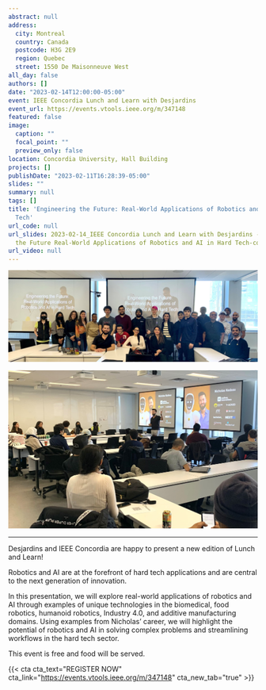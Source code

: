 ```yaml
---
abstract: null
address:
  city: Montreal
  country: Canada
  postcode: H3G 2E9
  region: Quebec
  street: 1550 De Maisonneuve West
all_day: false
authors: []
date: "2023-02-14T12:00:00-05:00"
event: IEEE Concordia Lunch and Learn with Desjardins
event_url: https://events.vtools.ieee.org/m/347148
featured: false
image:
  caption: ""
  focal_point: ""
  preview_only: false
location: Concordia University, Hall Building
projects: []
publishDate: "2023-02-11T16:28:39-05:00"
slides: ""
summary: null
tags: []
title: 'Engineering the Future: Real-World Applications of Robotics and AI in Hard
  Tech'
url_code: null
url_slides: 2023-02-14_IEEE Concordia Lunch and Learn with Desjardins - Engineering
  the Future Real-World Applications of Robotics and AI in Hard Tech-compressed.pdf
url_video: null
---
```


![IEEE Concordia, Desjardins, and Nicholas Nadeau](foto1(1).jpg)

![Nicholas Nadeau presentating](foto3(1).jpg)

---

Desjardins and IEEE Concordia are happy to present a new edition of Lunch and Learn! 

Robotics and AI are at the forefront of hard tech applications and are central to the next generation of innovation.

In this presentation, we will explore real-world applications of robotics and AI through examples of unique technologies in the biomedical, food robotics, humanoid robotics, Industry 4.0, and additive manufacturing domains. Using examples from Nicholas’ career, we will highlight the potential of robotics and AI in solving complex problems and streamlining workflows in the hard tech sector.

This event is free and food will be served.

{{< cta cta_text="REGISTER NOW" cta_link="https://events.vtools.ieee.org/m/347148" cta_new_tab="true" >}}
